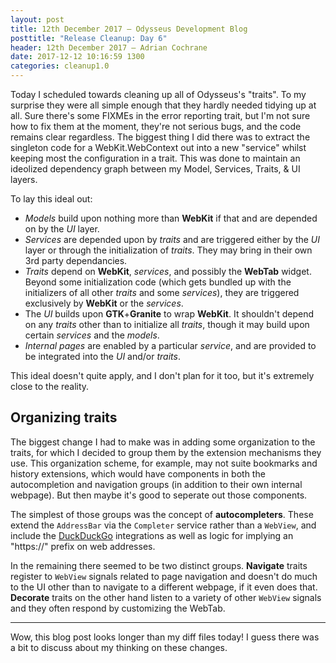 ```yaml
---
layout: post
title: 12th December 2017 — Odysseus Development Blog
posttitle: "Release Cleanup: Day 6"
header: 12th December 2017 — Adrian Cochrane
date: 2017-12-12 10:16:59 1300
categories: cleanup1.0
---
```


Today I scheduled towards cleaning up all of Odysseus's "traits". To my surprise they were all simple enough that they hardly needed tidying up at all. Sure there's some FIXMEs in the error reporting trait, but I'm not sure how to fix them at the moment, they're not serious bugs, and the code remains clear regardless. The biggest thing I did there was to extract the singleton code for a WebKit.WebContext out into a  new "service" whilst keeping most the configuration in a trait. This was done to maintain an ideolized dependency graph between my Model, Services, Traits, & UI layers. 

To lay this ideal out:

* *Models* build upon nothing more than **WebKit** if that and are depended on by the *UI* layer.
* *Services* are depended upon by *traits* and are triggered either by the *UI* layer or through the initialization of *traits*. They may bring in their own 3rd party dependancies. 
* *Traits* depend on **WebKit**, *services*, and possibly the **WebTab** widget. Beyond some initialization code (which gets bundled up with the initializers of all other *traits* and some *services*), they are triggered exclusively by **WebKit** or the *services*. 
* The *UI* builds upon **GTK**+**Granite** to wrap **WebKit**. It shouldn't depend on any *traits* other than to initialize all *traits*, though it may build upon certain *services* and the *models*. 
* *Internal pages* are enabled by a particular *service*, and are provided to be integrated into the *UI* and/or *traits*. 

This ideal doesn't quite apply, and I don't plan for it too, but it's extremely close to the reality.

## Organizing traits

The biggest change I had to make was in adding some organization to the traits, for which I decided to group them by the extension mechanisms they use. This organization scheme, for example, may not suite bookmarks and history extensions, which would have components in both the autocompletion and navigation groups (in addition to their own internal webpage). But then maybe it's good to seperate out those components. 

The simplest of those groups was the concept of **autocompleters**. These extend the `AddressBar` via the `Completer` service rather than a `WebView`, and include the [DuckDuckGo](https://ddg.gg/) integrations as well as logic for implying an "https://" prefix on web addresses.

In the remaining there seemed to be two distinct groups. **Navigate** traits register to `WebView` signals related to page navigation and doesn't do much to the UI other than to navigate to a different webpage, if it even does that. **Decorate** traits on the other hand listen to a variety of other `WebView` signals and they often respond by customizing the WebTab. 

---

Wow, this blog post looks longer than my diff files today! I guess there was a bit to discuss about my thinking on these changes. 
